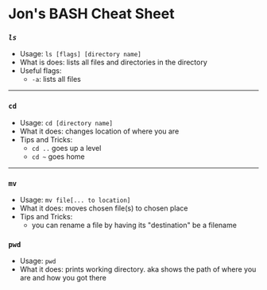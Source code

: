 # Jon's BASH Cheat Sheet

### ***`ls`*** 
   
* Usage: `ls [flags] [directory name]`
* What is does: lists all files and directories in the directory
* Useful flags:
    * `-a`: lists all files

---
### **`cd`**

* Usage: `cd [directory name]`
* What it does: changes location of where you are
* Tips and Tricks:
    * `cd ..` goes up a level
    * `cd ~` goes home
    

---

### `mv`

* Usage: `mv file[... to location]`
* What it does: moves chosen file(s) to chosen place
* Tips and Tricks:
   * you can rename a file by having its "destination" be a filename

### `pwd`

* Usage: `pwd`
* What it does: prints working directory. aka shows the path of where you are and how you got there
